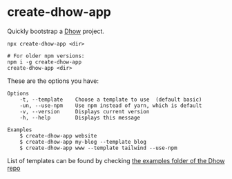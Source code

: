 # create-dhow-app

Quickly bootstrap a [Dhow](https://github.com/kartiknair/dhow) project.

```shell
npx create-dhow-app <dir>

# For older npm versions:
npm i -g create-dhow-app
create-dhow-app <dir>
```

These are the options you have:

```shell
Options
    -t, --template    Choose a template to use  (default basic)
    -un, --use-npm    Use npm instead of yarn, which is default
    -v, --version     Displays current version
    -h, --help        Displays this message

Examples
    $ create-dhow-app website
    $ create-dhow-app my-blog --template blog
    $ create-dhow-app www --template tailwind --use-npm
```

List of templates can be found by checking [the examples folder of the Dhow repo](https://github.com/kartiknair/dhow/tree/master/examples)
